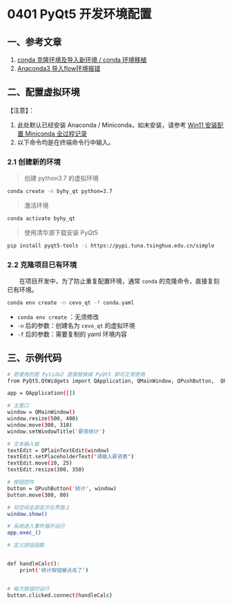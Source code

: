 # 0401 PyQt5 开发环境配置



## 一、参考文章

1. [conda 克隆环境及导入新环境 / conda 环境移植](https://blog.csdn.net/l8947943/article/details/103179274)
2. [Anaconda3 导入flow环境报错](https://blog.csdn.net/tonighthack/article/details/117703473)



## 二、配置虚拟环境

【注意】：

1. 此处默认已经安装 Anaconda / Miniconda，如未安装，请参考 [Win11 安装配置 Miniconda 全过程记录](../01conda/Win11-Miniconda-install.md)
2. 以下命令均是在终端命令行中输入。

### 2.1 创建新的环境

> 创建 python3.7 的虚拟环境

```sh
conda create -n byhy_qt python=3.7
```

> 激活环境

```sh
conda activate byhy_qt
```

> 使用清华源下载安装 PyQt5

```sh
pip install pyqt5-tools -i https://pypi.tuna.tsinghua.edu.cn/simple
```

### 2.2 克隆项目已有环境

&emsp;&emsp;在项目开发中，为了防止重复配置环境，通常 `conda` 的克隆命令，直接复刻已有环境。

```sh
conda env create -n cevo_qt -f conda.yaml
```

- `conda env create` ：无须修改
- `-n` 后的参数：创建名为 `cevo_qt` 的虚拟环境
- `-f` 后的参数：需要复制的 yaml 环境内容



## 三、示例代码



```sh
# 若使用的是 PySide2 直接替换掉 PyQt5 即可正常使用
from PyQt5.QtWidgets import QApplication, QMainWindow, QPushButton,  QPlainTextEdit

app = QApplication([])

# 主窗口
window = QMainWindow()
window.resize(500, 400)
window.move(300, 310)
window.setWindowTitle('薪资统计')

# 文本输入框
textEdit = QPlainTextEdit(window)
textEdit.setPlaceholderText("请输入薪资表")
textEdit.move(10, 25)
textEdit.resize(300, 350)

# 按钮控件
button = QPushButton('统计', window)
button.move(380, 80)

# 将空间全部显示在界面上
window.show()

# 系统进入事件循环运行
app.exec_()

# 定义按钮函数


def handleCalc():
    print('统计按钮被点击了')


# 每次按钮时运行
button.clicked.connect(handleCalc)
```


